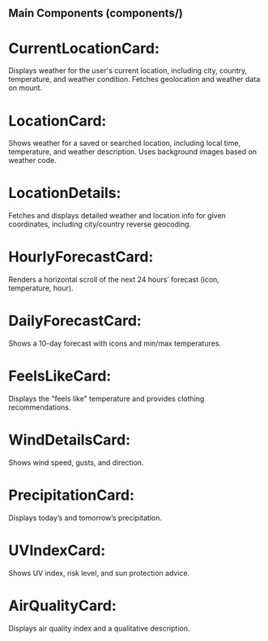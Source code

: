 ## Main Components (components/)

# CurrentLocationCard:
Displays weather for the user's current location, including city, country, temperature, and weather condition. Fetches geolocation and weather data on mount.

# LocationCard:
Shows weather for a saved or searched location, including local time, temperature, and weather description. Uses background images based on weather code.

# LocationDetails:
Fetches and displays detailed weather and location info for given coordinates, including city/country reverse geocoding.

# HourlyForecastCard:
Renders a horizontal scroll of the next 24 hours’ forecast (icon, temperature, hour).

# DailyForecastCard:
Shows a 10-day forecast with icons and min/max temperatures.

# FeelsLikeCard:
Displays the "feels like" temperature and provides clothing recommendations.

# WindDetailsCard:
Shows wind speed, gusts, and direction.

# PrecipitationCard:
Displays today’s and tomorrow’s precipitation.

# UVIndexCard:
Shows UV index, risk level, and sun protection advice.

# AirQualityCard:
Displays air quality index and a qualitative description.